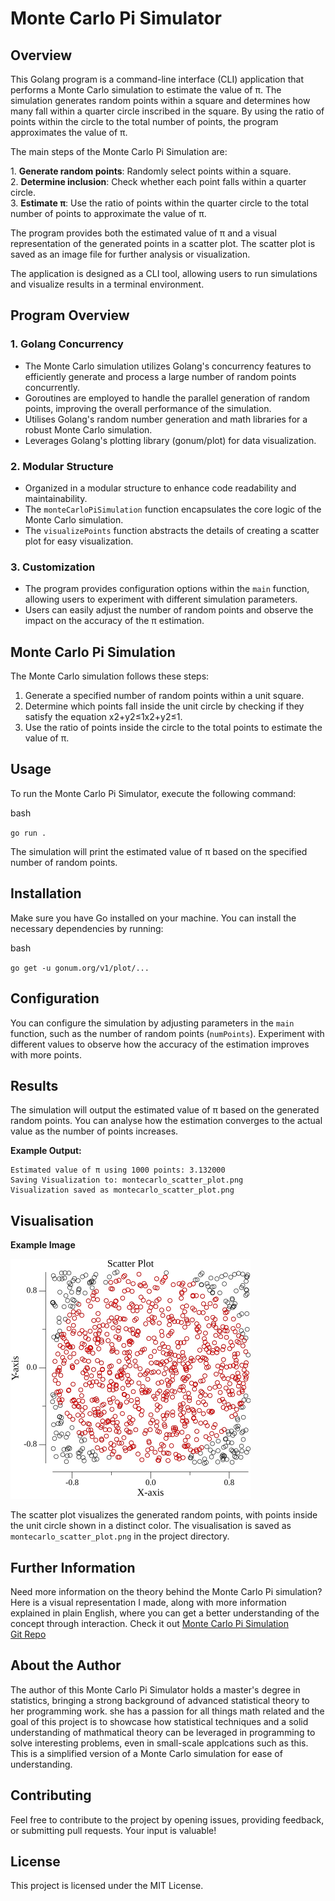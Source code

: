 Monte Carlo Pi Simulator
========================

Overview
--------

This Golang program is a command-line interface (CLI) application that performs a Monte Carlo simulation to estimate the value of π. The simulation generates random points within a square and determines how many fall within a quarter circle inscribed in the square. By using the ratio of points within the circle to the total number of points, the program approximates the value of π.

The main steps of the Monte Carlo Pi Simulation are:

1\. **Generate random points**: Randomly select points within a square.\
2\. **Determine inclusion**: Check whether each point falls within a quarter circle.\
3\. **Estimate π**: Use the ratio of points within the quarter circle to the total number of points to approximate the value of π.

The program provides both the estimated value of π and a visual representation of the generated points in a scatter plot. The scatter plot is saved as an image file for further analysis or visualization.

The application is designed as a CLI tool, allowing users to run simulations and visualize results in a terminal environment.


Program Overview
----------------

### 1\. Golang Concurrency

- The Monte Carlo simulation utilizes Golang's concurrency features to efficiently generate and process a large number of random points concurrently.
-  Goroutines are employed to handle the parallel generation of random points, improving the overall performance of the simulation.
-   Utilises Golang's random number generation and math libraries for a robust Monte Carlo simulation.
-   Leverages Golang's plotting library (gonum/plot) for data visualization.

### 2\. Modular Structure

-   Organized in a modular structure to enhance code readability and maintainability.
-   The `monteCarloPiSimulation` function encapsulates the core logic of the Monte Carlo simulation.
-   The `visualizePoints` function abstracts the details of creating a scatter plot for easy visualization.

### 3\. Customization

-   The program provides configuration options within the `main` function, allowing users to experiment with different simulation parameters.
-   Users can easily adjust the number of random points and observe the impact on the accuracy of the π estimation.

Monte Carlo Pi Simulation
-------------------------

The Monte Carlo simulation follows these steps:

1.  Generate a specified number of random points within a unit square.
2.  Determine which points fall inside the unit circle by checking if they satisfy the equation x2+y2≤1x2+y2≤1.
3.  Use the ratio of points inside the circle to the total points to estimate the value of π.

Usage
-----

To run the Monte Carlo Pi Simulator, execute the following command:

bash

`go run .`

The simulation will print the estimated value of π based on the specified number of random points.

Installation
------------

Make sure you have Go installed on your machine. You can install the necessary dependencies by running:

bash

`go get -u gonum.org/v1/plot/...`

Configuration
-------------

You can configure the simulation by adjusting parameters in the `main` function, such as the number of random points (`numPoints`). Experiment with different values to observe how the accuracy of the estimation improves with more points.

Results
-------

The simulation will output the estimated value of π based on the generated random points. You can analyse how the estimation converges to the actual value as the number of points increases.

**Example Output:**

```
Estimated value of π using 1000 points: 3.132000
Saving Visualization to: montecarlo_scatter_plot.png
Visualization saved as montecarlo_scatter_plot.png
```

Visualisation
-------------

**Example Image**

![Monte Carlo Pi Simulation](montecarlo_scatter_plot.png)


The scatter plot visualizes the generated random points, with points inside the unit circle shown in a distinct color. The visualisation is saved as `montecarlo_scatter_plot.png` in the project directory.

Further Information
------------

 Need more information on the theory behind the Monte Carlo Pi simulation? Here is a visual representation I made, along with more information explained in plain English, where you can get a better understanding of the concept through interaction.
 Check it out [Monte Carlo Pi Simulation](https://monte-carlo-simulator-demo.netlify.app/)
 <br>
 [Git Repo](https://github.com/amy324/Visual-Monte-Carlo-Simulator.git)


About the Author
----------------

The author of this Monte Carlo Pi Simulator holds a master's degree in statistics, bringing a strong background of advanced statistical theory to her programming work. she has a passion for all things math related and the goal of this project is to showcase how statistical techniques and a solid understanding of mathmatical theory can be leveraged in programming to solve interesting problems, even in small-scale applcations such as this. This is a simplified version of a Monte Carlo simulation for ease of understanding.


Contributing
------------

Feel free to contribute to the project by opening issues, providing feedback, or submitting pull requests. Your input is valuable!



License
-------

This project is licensed under the MIT License.